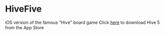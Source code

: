 # HiveFive
iOS version of the famous "Hive" board game
Click [here](https://itunes.apple.com/us/app/hive-5/id1370202621?mt=8&ign-mpt=uo%3D4) to download Hive 5 from the App Store
